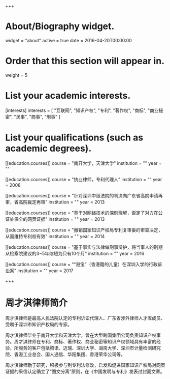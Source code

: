 +++
# About/Biography widget.
widget = "about"
active = true
date = 2016-04-20T00:00:00

# Order that this section will appear in.
weight = 5

# List your academic interests.
[interests]
  interests = [
    "互联网",
    "知识产权",
    "专利",
    "著作权",
    "商标",
    "商业秘密",
    "民事",
    "商事",
    "刑事"
  ]

# List your qualifications (such as academic degrees).
[[education.courses]]
  course = "南开大学，天津大学"
  institution = ""
  year = ""

[[education.courses]]
  course = "执业律师，专利代理人"
  institution = ""
  year = 2008

[[education.courses]]
  course = "针对深圳中级法院的判决向广东省高院申请再审，省高院裁定再审"
  institution = ""
  year = 2013
 
[[education.courses]]
  course = "基于对网络技术的深刻理解，否定了对方在公证处保全的网页证据"
  institution = ""
  year = 2013
  
[[education.courses]]
  course = "撤销国家知识产权局专利复审委的审查决定，从而维持专利权有效"
  institution = ""
  year = 2014
  
[[education.courses]]
  course = "基于事实与法律做刑事辩护，将当事人的刑期从检察院建议的3~5年缩短为只有10个月"
  institution = ""
  year = 2016
  
[[education.courses]]
  course = "“港宝”（香港籍的儿童）在深圳入学的行政诉讼案"
  institution = ""
  year = 2017
 
+++

# 周才淇律师简介

周才淇律师是最高人民法院认定的专利诉讼代理人、广东省涉外律师人才库成员、受聘于深圳市知识产权局的专家。

周才淇律师毕业于南开大学和天津大学，曾在大型跨国集团公司负责知识产权事务。周才淇律师在专利、商标、著作权、商业秘密等知识产权领域具有丰富的经验，所服务的客户包括腾讯、迈瑞、深圳大学、湖南大学、深圳市计量检测研究院、香港工业总会、国人通信、华阳集团、香港荣华公司等。

周才淇律师勤于研究，积极参与到专利法修改，启发和促进国家知识产权局对网页证据的采信认定确立了“图文分离”原则，在《中国发明与专利》发表过封面文章。
